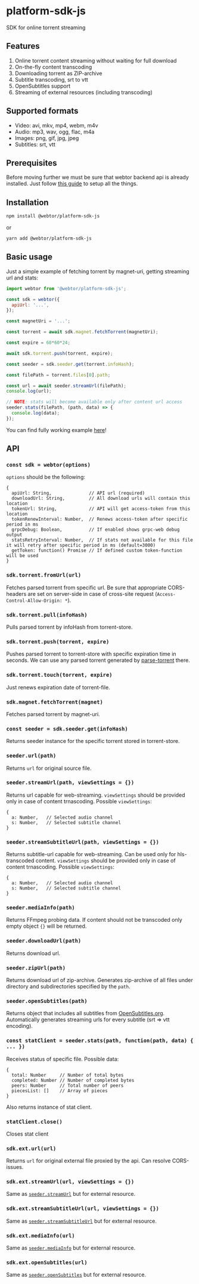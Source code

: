 # platform-sdk-js
SDK for online torrent streaming

## Features
1. Online torrent content streaming without waiting for full download
2. On-the-fly content transcoding
3. Downloading torrent as ZIP-archive
4. Subtitle transcoding, srt to vtt
5. OpenSubtitles support 
6. Streaming of external resources (including transcoding)

## Supported formats
* Video: avi, mkv, mp4, webm, m4v
* Audio: mp3, wav, ogg, flac, m4a
* Images: png, gif, jpg, jpeg
* Subtitles: srt, vtt

## Prerequisites
Before moving further we must be sure that webtor backend api is already installed.
Just follow [this guide](https://github.com/webtor-io/helm-charts) to setup all the things.

## Installation
```bash
npm install @webtor/platform-sdk-js
```
or
```bash
yarn add @webtor/platform-sdk-js
```

## Basic usage
Just a simple example of fetching torrent by magnet-uri, getting streaming url and stats:
```js
import webtor from '@webtor/platform-sdk-js';

const sdk = webtor({
  apiUrl: '...',
});

const magnetUri = '...';

const torrent = await sdk.magnet.fetchTorrent(magnetUri);

const expire = 60*60*24;

await sdk.torrent.push(torrent, expire);

const seeder = sdk.seeder.get(torrent.infoHash);

const filePath = torrent.files[0].path;

const url = await seeder.streamUrl(filePath);
console.log(url);

// NOTE: stats will become available only after content url access
seeder.stats(filePath, (path, data) => {
  console.log(data);
});
```
You can find fully working example [here](https://github.com/webtor-io/platform-sdk-js/tree/master/example)!

## API

### `const sdk = webtor(options)`

`options` should be the following:

```
{
  apiUrl: String,              // API url (required)
  downloadUrl: String,         // All download urls will contain this location
  tokenUrl: String,            // API will get access-token from this location
  tokenRenewInterval: Number,  // Renews access-token after specific period in ms
  grpcDebug: Boolean,          // If enabled shows grpc-web debug output
  statsRetryInterval: Number,  // If stats not available for this file it will retry after specific period in ms (default=3000)
  getToken: function() Promise // If defined custom token-function will be used 
}
```

### `sdk.torrent.fromUrl(url)`
Fetches parsed torrent from specific url. Be sure that appropriate CORS-headers are set on server-side in case of cross-site request (`Access-Control-Allow-Origin: *`). 

### `sdk.torrent.pull(infoHash)`
Pulls parsed torrent by infoHash from torrent-store.

### `sdk.torrent.push(torrent, expire)`
Pushes parsed torrent to torrent-store with specific expiration time in seconds. We can use any parsed torrent generated by [parse-torrent](https://github.com/webtorrent/parse-torrent) there.

### `sdk.torrent.touch(torrent, expire)`
Just renews expiration date of torrent-file.

### `sdk.magnet.fetchTorrent(magnet)`
Fetches parsed torrent by magnet-uri.

### `const seeder = sdk.seeder.get(infoHash)`
Returns seeder instance for the specific torrent stored in torrent-store.

### `seeder.url(path)`
Returns `url` for original source file.

### <a name="seeder-stream-url">`seeder.streamUrl(path, viewSettings = {})`</a>
Returns url capable for web-streaming.
`viewSettings` should be provided only in case of content trnascoding.
Possible `viewSettings`:
```
{
  a: Number,   // Selected audio channel
  s: Number,   // Selected subtitle channel
}
```

### <a name="seeder-stream-subtitle-url">`seeder.streamSubtitleUrl(path, viewSettings = {})`</a>
Returns subtitle-url capable for web-streaming. Can be used only for hls-transcoded content.
`viewSettings` should be provided only in case of content trnascoding.
Possible `viewSettings`:
```
{
  a: Number,   // Selected audio channel
  s: Number,   // Selected subtitle channel
}
```

### <a name="seeder-media-info">`seeder.mediaInfo(path)`</a>
Returns FFmpeg probing data. If content should not be transcoded only empty object `{}` will be returned.

### `seeder.downloadUrl(path)`
Returns download url.

### `seeder.zipUrl(path)`
Returns download url of zip-archive. Generates zip-archive of all files under directory and subdirectories specified by the `path`.

### <a name="seeder-opensubtitles">`seeder.openSubtitles(path)`</a>
Returns object that includes all subtitles from [OpenSubtitles.org](https://opensubtitles.org). Automatically generates streaming urls for every subtitle (srt => vtt encoding).

### `const statClient = seeder.stats(path, function(path, data) { ... })`
Receives status of specific file. Possible data:
```
{
  total: Number     // Number of total bytes
  completed: Number // Number of completed bytes
  peers: Number     // Total number of peers
  piecesList: []    // Array of pieces
}
```
Also returns instance of stat client.

### `statClient.close()`
Closes stat client

### `sdk.ext.url(url)`
Returns `url` for original external file proxied by the api. Can resolve CORS-issues.

### `sdk.ext.streamUrl(url, viewSettings = {})`
Same as [`seeder.streamUrl`](#seeder-stream-url) but for external resource.

### `sdk.ext.streamSubtitleUrl(url, viewSettings = {})`
Same as [`seeder.streamSubtitleUrl`](#seeder-stream-subtitle-url) but for external resource.

### `sdk.ext.mediaInfo(url)`
Same as [`seeder.mediaInfo`](#seeder-media-info) but for external resource.

### `sdk.ext.openSubtitles(url)`
Same as [`seeder.openSubtitles`](#seeder-opensubtitles) but for external resource.
